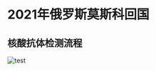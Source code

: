 # 2021年俄罗斯莫斯科回国

## 核酸抗体检测流程
![test](http://www.plantuml.com/plantuml/png/ZLPTJnDH47tVNx69YGyc9HQQ03uG_4YGMCG06fEcsMpe8asWRTebfc-jKEo7fI18jINI8XLK8WG_M6Y1_w9xxtQV_0jESziRTjX57sZAxfoPEMVE30p6L3cgpitE2DF1W28gin4rBWQKs6Gq6563uP0W-6xuHPThG1nNPLMHUaR28NLQUdHtJ1eU6e6V8K5mUYFU4advFIcVaanUrpAwzfbkfA-CJfPeHJDJsdMQBUgdg_H3Wlx8cLiB99LkVT-iTOhTzdgbuN5fz44BbTervtV9SffM6ixPWG62TdBrtfFZaXjY8PVnhautJg3VNhBzoUQz-N6TxbLPapQlIID1TdAzj5WZoHevEJBAAq10YBK2HHn-pHjyDgqEHHKbX5cnRd5s7orMQ76Bd2NemYRTN2M5Gt-7XAVlFXAJK_7qaOC2BVvqZjpRqqzU0IyiFkuTGIqCKBl0086GNHv7Pi9o08sFB2_XrxgMrHiLcadGZGpDriXArbZxrjm_CkhdHYLfQOzXS5Uy1Um5ZX2GXP-EoN4kO0-pBUZOwYK1AZNdDJDHi4AuVJ04j0KKrzQAwdP0uObSjaSW_3p4MLZRze5Gs2Ks_12QUuonWq4Wa6MeY83FB7utIslT7cOqlLw3gG4UXzhOcclVdetqS7I2hJKy-9r8mYEzNWS9pUgnhkNvbZj1VcLgDxiyDBqEBzZtViURW6Iqfklq1PznAHYInkPYiQ0CHMZfXT5OPOVDOZzh9BUX7BTjbnTtAEE3S4vO148YRB-kRPklqyRwbsQkI9Tgnaw--VM0dBxXPu0jD7p-Gokeom7jOYpSVo6Hay6OjEukZvzFp-s1WNO2-ELnU-2AaiKKsXnK0U5PWJ-DKcjsBdTNJxz-d0E3-QsrO8xEfVZYuEou8cJ1MVbWi5FRWK_aoSbWI87Yi6XE0sd7JaG1oyJpmkzH045xRD5XnSXYdXqpYuymwBAJ9fIOAjrHfiBHY-sm-g05IPQQvo_jZZc3O-lp98YXQqQPKbq3ZbHyx4o10E0sMgzoQdwSQC2nRqiQdCC9uvgBsF-198LzE3wqiAoVbRaSDa8qzvFqxT9L9HoSIG-hCFN_IIq8WqeeqFh7wYy0)
